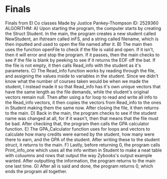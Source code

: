 # Finals
Finals from El Co classes
Made by Justice Pankey-Thompson
    ID: 2529360
    ALGORITHM: 
    A) Upon starting the program, the computer starts by creating the Struct Student. In the main, the program creates a new student called NewStudent, an ifstream called inFS, and a string called filename, which is then inputted and used to open the file named after it.
    B) The main then uses the function openFile to check if the file is valid and open. If it isn't, then it will error and stop the program. If it passes, then the main checks to see if the file is blank by peeking to see if it returns the EOF off the bat. If the file is not empty, it then calls Read_info with the student as it's parameters.
    C) The Read_info function works by reading through the file, and assigning the values inside to variables in the student. Since we didn't know what the number of courses taken would be when we made the student, I instead made it so that Read_info has it's own unique vectors that have the same length as the 
    file demands, while the student's original vectors remain null. Then after using a for loop to read and write all info to the Read_info vectors, it then copies the vectors from Read_info to the ones in Student making them the same now. After closing the file, it then returns to the main.
    D) Back in the main, the program checks to see if the student name was changed at all, for if it wasn't, then that means that the file must be bad. After checking that, the program then calls the GPA calculator function.
    E) The GPA_Calculator function uses for loops and vectors to calculate how many credits were earned by the student, how many were there to earn, and the GPA of the student. After writing these to the student struct, it returns to the main.
    F) Lastly, before returning 0, the program calls Print_info_one which uses all the info written in Student to make a neat table with coluumns and rows that output the way Zybooks's output example wanted. After outputting the information, the program returns to the main one last time. 
    G) After all is said and done, the program returns 0, which ends the program all together.

